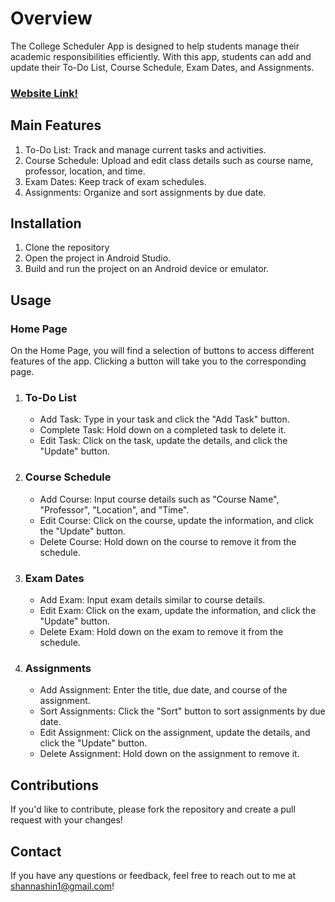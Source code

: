 # Overview
The College Scheduler App is designed to help students manage their academic responsibilities efficiently. With this app, students can add and update their To-Do List, Course Schedule, Exam Dates, and Assignments.

### [Website Link!](https://sites.google.com/view/cs2340project1group82/project-page)

## Main Features
1. To-Do List: Track and manage current tasks and activities.
2. Course Schedule: Upload and edit class details such as course name, professor, location, and time.
3. Exam Dates: Keep track of exam schedules.
4. Assignments: Organize and sort assignments by due date.

## Installation
1. Clone the repository
3. Open the project in Android Studio.
4. Build and run the project on an Android device or emulator.

## Usage

### Home Page
On the Home Page, you will find a selection of buttons to access different features of the app. Clicking a button will take you to the corresponding page.
1. ### To-Do List
   * Add Task: Type in your task and click the "Add Task" button.
   * Complete Task: Hold down on a completed task to delete it.
   * Edit Task: Click on the task, update the details, and click the "Update" button.
2. ### Course Schedule
   * Add Course: Input course details such as "Course Name", "Professor", "Location", and "Time".
   * Edit Course: Click on the course, update the information, and click the "Update" button.
   * Delete Course: Hold down on the course to remove it from the schedule.
3. ### Exam Dates
   * Add Exam: Input exam details similar to course details.
   * Edit Exam: Click on the exam, update the information, and click the "Update" button.
   * Delete Exam: Hold down on the exam to remove it from the schedule.
4. ### Assignments
   * Add Assignment: Enter the title, due date, and course of the assignment.
   * Sort Assignments: Click the "Sort" button to sort assignments by due date.
   * Edit Assignment: Click on the assignment, update the details, and click the "Update" button.
   * Delete Assignment: Hold down on the assignment to remove it.

## Contributions
If you'd like to contribute, please fork the repository and create a pull request with your changes!

## Contact
If you have any questions or feedback, feel free to reach out to me at shannashin1@gmail.com!



